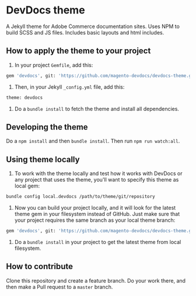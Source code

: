 # DevDocs theme

A Jekyll theme for Adobe Commerce documentation sites. Uses NPM to build SCSS and JS files. Includes basic layouts and html includes.

## How to apply the theme to your project

1. In your project `Gemfile`, add this:

```bash
gem 'devdocs', git: 'https://github.com/magento-devdocs/devdocs-theme.git'
```

1. Then, in your Jekyll `_config.yml` file, add this:

```bash
theme: devdocs
```

1. Do a `bundle install` to fetch the theme and install all dependencies.

## Developing the theme

Do a `npm install` and then `bundle install`.
Then run `npm run watch:all`.

## Using theme locally

1. To work with the theme locally and test how it works with DevDocs or any project that uses the theme, you'll want to specify this theme as local gem:

```bash
bundle config local.devdocs /path/to/theme/git/repository
```

1. Now you can build your project locally, and it will look for the latest theme gem in your filesystem instead of GitHub. Just make sure that your project requires the same branch as your local theme branch:

```bash
gem 'devdocs', git: 'https://github.com/magento-devdocs/devdocs-theme.git', :branch => "your_branch_name"
```

1. Do a `bundle install` in your project to get the latest theme from local filesystem.

## How to contribute

Clone this repository and create a feature branch. Do your work there, and then make a Pull request to a `master` branch.
